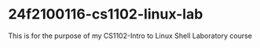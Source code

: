 # 24f2100116-cs1102-linux-lab
This is for the purpose of my CS1102-Intro to Linux Shell Laboratory course
